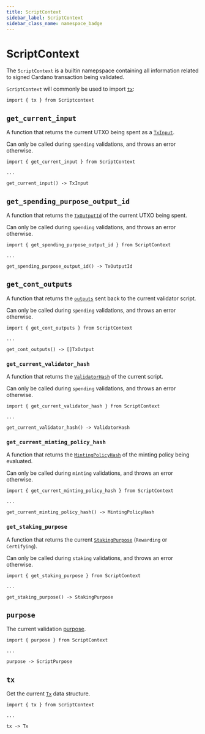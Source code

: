 ```yaml
---
title: ScriptContext
sidebar_label: ScriptContext
sidebar_class_name: namespace_badge
---
```


# <span className="namespace_badge">ScriptContext</span>

The `ScriptContext` is a builtin namepspace containing all information related to signed Cardano transaction being validated.

`ScriptContext` will commonly be used to import [`tx`](./tx.md):

```helios
import { tx } from Scriptcontext
```

## `get_current_input`

A function that returns the current UTXO being spent as a [`TxInput`](./txinput.md).

Can only be called during `spending` validations, and throws an error otherwise.

```helios
import { get_current_input } from ScriptContext

...

get_current_input() -> TxInput
```


## `get_spending_purpose_output_id`

A function that returns the [`TxOutputId`](./txoutputid.md) of the current UTXO being spent.

Can only be called during `spending` validations, and throws an error otherwise.

```helios
import { get_spending_purpose_output_id } from ScriptContext

...

get_spending_purpose_output_id() -> TxOutputId
```


## `get_cont_outputs`

A function that returns the [`outputs`](./txoutput.md) sent back to the current validator script.

Can only be called during `spending` validations, and throws an error otherwise.

```helios
import { get_cont_outputs } from ScriptContext

...

get_cont_outputs() -> []TxOutput
```

### `get_current_validator_hash`

A function that returns the [`ValidatorHash`](./validatorhash.md) of the current script.

Can only be called during `spending` validations, and throws an error otherwise.

```helios
import { get_current_validator_hash } from ScriptContext

...

get_current_validator_hash() -> ValidatorHash
```

### `get_current_minting_policy_hash`

A function that returns the [`MintingPolicyHash`](./mintingpolicyhash.md) of the minting policy being evaluated.

Can only be called during `minting` validations, and throws an error otherwise.

```helios
import { get_current_minting_policy_hash } from ScriptContext

...

get_current_minting_policy_hash() -> MintingPolicyHash
```

### `get_staking_purpose`

A function that returns the current [`StakingPurpose`](./stakingpurpose.md) (`Rewarding` or `Certifying`).

Can only be called during `staking` validations, and throws an error otherwise.

```helios
import { get_staking_purpose } from ScriptContext

...

get_staking_purpose() -> StakingPurpose
```

## `purpose`

The current validation [purpose](./scriptpurpose.md).

```
import { purpose } from ScriptContext

...

purpose -> ScriptPurpose
```

## `tx`

Get the current [`Tx`](./tx.md) data structure.

```helios
import { tx } from ScriptContext

...

tx -> Tx
```
